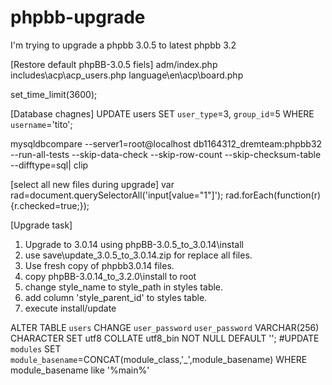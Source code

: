 # phpbb-upgrade
I'm trying to upgrade a phpbb 3.0.5 to latest phpbb 3.2



[Restore default phpBB-3.0.5 fiels]
adm/index.php
includes\acp\acp_users.php
language\en\acp\board.php

set_time_limit(3600);

[Database chagnes]
UPDATE users SET `user_type`=3, `group_id`=5 WHERE `username`='tito';

mysqldbcompare --server1=root@localhost db1164312_dremteam:phpbb32 --run-all-tests --skip-data-check --skip-row-count --skip-checksum-table --difftype=sql| clip


[select all new files during upgrade]
var rad=document.querySelectorAll('input[value="1"]');
rad.forEach(function(r){r.checked=true;});

[Upgrade task]
1. Upgrade to 3.0.14 using phpBB-3.0.5_to_3.0.14\install
2. use save\update_3.0.5_to_3.0.14.zip for replace all files.
3. Use fresh copy of phpbb3.0.14 files.
4. copy phpBB-3.0.14_to_3.2.0\install to root
5. change style_name to style_path in styles table.
6. add column 'style_parent_id' to styles table.
7. execute install/update

ALTER TABLE `users` CHANGE `user_password` `user_password` VARCHAR(256) CHARACTER SET utf8 COLLATE utf8_bin NOT NULL DEFAULT '';
#UPDATE `modules` SET `module_basename`=CONCAT(module_class,'_',module_basename) WHERE module_basename like '%main%'